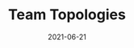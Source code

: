 ---
id: '978-1942788812'
title: 'Team Topologies'
language: 'en-US'
status: 'Reading'
date: '2021-06-21'
references:
 - 978-8550811147
 - 978-1491929124
 - 978-8550802534
 - 978-8550800653
 - 978-8582600320
 - 978-1942788331
 - 978-1942788003
---